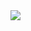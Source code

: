 <img src="http://chart.googleapis.com/chart?cht=tx&chl=Dist=\sum_{i=0}^{T-2}|p_{pred}^{i%2B1}-p_{pred}^i|^2%2B\sum_{i=0}^{S-2}|p_{pred}^{i%2B1}-p_{pred}^i|^2%2B\sum_{i=0}^{P-2}|p_{pred}^{i%2B1}-p_{pred}^i|^2" style="border:none;">

